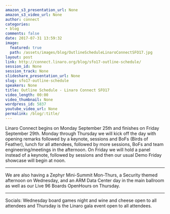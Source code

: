 ```yaml
---
amazon_s3_presentation_url: None
amazon_s3_video_url: None
author: connect
categories:
- blog
comments: false
date: 2017-07-31 13:59:32
image:
  featured: true
  path: /assets/images/blog/OutlineScheduleLinaroConnectSFO17.jpg
layout: post
link: http://connect.linaro.org/blog/sfo17-outline-schedule/
session_id: None
session_track: None
slideshare_presentation_url: None
slug: sfo17-outline-schedule
speakers: None
title: Outline Schedule - Linaro Connect SFO17
video_length: 00:00
video_thumbnail: None
wordpress_id: 5837
youtube_video_url: None
permalink: /blog/:title/
---
```


Linaro Connect begins on Monday September 25th and finishes on Friday September 29th. Monday through Thursday we will kick off the day with opening remarks followed by a keynote, sessions and BoFs (Birds of Feather), lunch for all attendees, followed by more sessions, BoFs and team engineering/meetings in the afternoon. On Friday we will hold a panel instead of a keynote, followed by sessions and then our usual Demo Friday showcase will begin at noon.


* * *


We are also having a Zephyr Mini-Summit Mon-Thurs, a Security themed afternoon on Wednesday, and an ARM Data Center day in the main ballroom as well as our Live 96 Boards OpenHours on Thursday.


* * *


Socials: Wednesday board games night and wine and cheese open to all attendees and Thursday is the Linaro gala event open to all attendees.